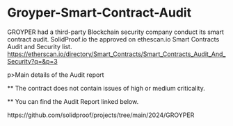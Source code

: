 # Groyper-Smart-Contract-Audit
GROYPER had a third-party Blockchain security company conduct its smart contract audit. SolidProof.io the approved on ethescan.io Smart Contracts Audit and Security list.
<br>
https://etherscan.io/directory/Smart_Contracts/Smart_Contracts_Audit_And_Security?q=&p=3

p>Main details of the Audit report</p>
<p>** The contract does not contain issues of high or medium criticality.
<p>** You can find the Audit Report linked below.</p>
https://github.com/solidproof/projects/tree/main/2024/GROYPER<br>

